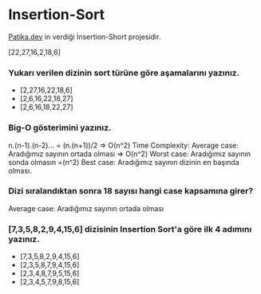 # Insertion-Sort
[Patika.dev](https://www.patika.dev) in verdiği İnsertion-Short projesidir.

[22,27,16,2,18,6] 

### Yukarı verilen dizinin sort türüne göre aşamalarını yazınız.

* [2,27,16,22,18,6]
* [2,6,16,22,18,27]
* [2,6,16,18,22,27]

### Big-O gösterimini yazınız.

n.(n-1).(n-2)... = (n.(n+1))/2 => O(n^2)
Time Complexity: 
Average case: Aradığımız sayının ortada olması => O(n^2)
Worst case: Aradığımız sayının sonda olmasın =(n^2)
Best case: Aradığımız sayının dizinin en başında olması.

### Dizi sıralandıktan sonra 18 sayısı hangi case kapsamına girer?

Average case: Aradığımız sayının ortada olması

### [7,3,5,8,2,9,4,15,6] dizisinin Insertion Sort'a göre ilk 4 adımını yazınız.

* [7,3,5,8,2,9,4,15,6]
* [2,3,5,8,7,9,4,15,6]
* [2,3,4,8,7,9,5,15,6]
* [2,3,4,5,7,9,8,15,6]








